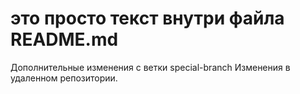 # это просто текст внутри файла README.md
Дополнительные изменения с ветки special-branch
Изменения в удаленном репозитории.